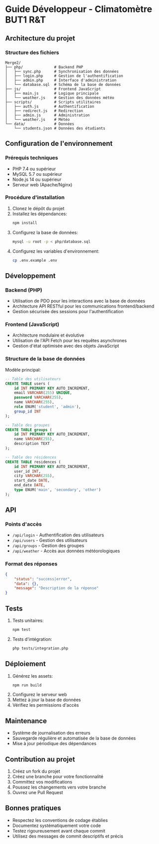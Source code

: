 # Guide Développeur - Climatomètre BUT1 R&T

## Architecture du projet

### Structure des fichiers
```
Merge2/
├── php/              # Backend PHP
│   ├── sync.php      # Synchronisation des données
│   ├── login.php     # Gestion de l'authentification
│   ├── admin.php     # Interface d'administration
│   └── database.sql  # Schéma de la base de données
├── js/               # Frontend JavaScript
│   ├── main.js       # Logique principale
│   └── weather.js    # Gestion des données météo
├── scripts/          # Scripts utilitaires
│   ├── auth.js       # Authentification
│   ├── redirect.js   # Redirection
│   ├── admin.js      # Administration
│   └── weather.js    # Météo
└── data/             # Données
    └── students.json # Données des étudiants
```

## Configuration de l'environnement

### Prérequis techniques
- PHP 7.4 ou supérieur
- MySQL 5.7 ou supérieur
- Node.js 14 ou supérieur
- Serveur web (Apache/Nginx)

### Procédure d'installation
1. Clonez le dépôt du projet
2. Installez les dépendances:
   ```bash
   npm install
   ```
3. Configurez la base de données:
   ```bash
   mysql -u root -p < php/database.sql
   ```
4. Configurez les variables d'environnement:
   ```bash
   cp .env.example .env
   ```

## Développement

### Backend (PHP)
- Utilisation de PDO pour les interactions avec la base de données
- Architecture API RESTful pour les communications frontend/backend
- Gestion sécurisée des sessions pour l'authentification

### Frontend (JavaScript)
- Architecture modulaire et évolutive
- Utilisation de l'API Fetch pour les requêtes asynchrones
- Gestion d'état optimisée avec des objets JavaScript

### Structure de la base de données
Modèle principal:
```sql
-- Table des utilisateurs
CREATE TABLE users (
    id INT PRIMARY KEY AUTO_INCREMENT,
    email VARCHAR(255) UNIQUE,
    password VARCHAR(255),
    name VARCHAR(255),
    role ENUM('student', 'admin'),
    group_id INT
);

-- Table des groupes
CREATE TABLE groups (
    id INT PRIMARY KEY AUTO_INCREMENT,
    name VARCHAR(255),
    description TEXT
);

-- Table des résidences
CREATE TABLE residences (
    id INT PRIMARY KEY AUTO_INCREMENT,
    user_id INT,
    city VARCHAR(255),
    start_date DATE,
    end_date DATE,
    type ENUM('main', 'secondary', 'other')
);
```

## API

### Points d'accès
- `/api/login` - Authentification des utilisateurs
- `/api/users` - Gestion des utilisateurs
- `/api/groups` - Gestion des groupes
- `/api/weather` - Accès aux données météorologiques

### Format des réponses
```json
{
    "status": "success|error",
    "data": {},
    "message": "Description de la réponse"
}
```

## Tests
1. Tests unitaires:
   ```bash
   npm test
   ```
2. Tests d'intégration:
   ```bash
   php tests/integration.php
   ```

## Déploiement
1. Générez les assets:
   ```bash
   npm run build
   ```
2. Configurez le serveur web
3. Mettez à jour la base de données
4. Vérifiez les permissions d'accès

## Maintenance
- Système de journalisation des erreurs
- Sauvegarde régulière et automatisée de la base de données
- Mise à jour périodique des dépendances

## Contribution au projet
1. Créez un fork du projet
2. Créez une branche pour votre fonctionnalité
3. Committez vos modifications
4. Poussez les changements vers votre branche
5. Ouvrez une Pull Request

## Bonnes pratiques
- Respectez les conventions de codage établies
- Documentez systématiquement votre code
- Testez rigoureusement avant chaque commit
- Utilisez des messages de commit descriptifs et précis
